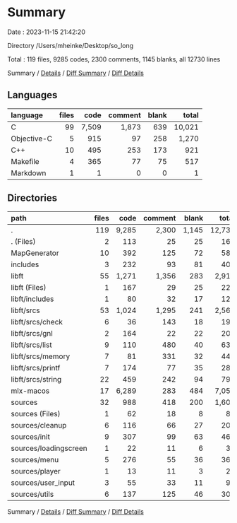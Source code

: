 # Summary

Date : 2023-11-15 21:42:20

Directory /Users/mheinke/Desktop/so_long

Total : 119 files,  9285 codes, 2300 comments, 1145 blanks, all 12730 lines

Summary / [Details](details.md) / [Diff Summary](diff.md) / [Diff Details](diff-details.md)

## Languages
| language | files | code | comment | blank | total |
| :--- | ---: | ---: | ---: | ---: | ---: |
| C | 99 | 7,509 | 1,873 | 639 | 10,021 |
| Objective-C | 5 | 915 | 97 | 258 | 1,270 |
| C++ | 10 | 495 | 253 | 173 | 921 |
| Makefile | 4 | 365 | 77 | 75 | 517 |
| Markdown | 1 | 1 | 0 | 0 | 1 |

## Directories
| path | files | code | comment | blank | total |
| :--- | ---: | ---: | ---: | ---: | ---: |
| . | 119 | 9,285 | 2,300 | 1,145 | 12,730 |
| . (Files) | 2 | 113 | 25 | 25 | 163 |
| MapGenerator | 10 | 392 | 125 | 72 | 589 |
| includes | 3 | 232 | 93 | 81 | 406 |
| libft | 55 | 1,271 | 1,356 | 283 | 2,910 |
| libft (Files) | 1 | 167 | 29 | 25 | 221 |
| libft/includes | 1 | 80 | 32 | 17 | 129 |
| libft/srcs | 53 | 1,024 | 1,295 | 241 | 2,560 |
| libft/srcs/check | 6 | 36 | 143 | 18 | 197 |
| libft/srcs/gnl | 2 | 164 | 22 | 22 | 208 |
| libft/srcs/list | 9 | 110 | 480 | 40 | 630 |
| libft/srcs/memory | 7 | 81 | 331 | 32 | 444 |
| libft/srcs/printf | 7 | 174 | 77 | 35 | 286 |
| libft/srcs/string | 22 | 459 | 242 | 94 | 795 |
| mlx-macos | 17 | 6,289 | 283 | 484 | 7,056 |
| sources | 32 | 988 | 418 | 200 | 1,606 |
| sources (Files) | 1 | 62 | 18 | 8 | 88 |
| sources/cleanup | 6 | 116 | 66 | 27 | 209 |
| sources/init | 9 | 307 | 99 | 63 | 469 |
| sources/loadingscreen | 1 | 22 | 11 | 6 | 39 |
| sources/menu | 5 | 276 | 55 | 36 | 367 |
| sources/player | 1 | 13 | 11 | 3 | 27 |
| sources/user_input | 3 | 55 | 33 | 11 | 99 |
| sources/utils | 6 | 137 | 125 | 46 | 308 |

Summary / [Details](details.md) / [Diff Summary](diff.md) / [Diff Details](diff-details.md)